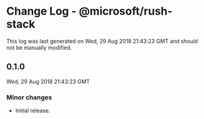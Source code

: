 # Change Log - @microsoft/rush-stack

This log was last generated on Wed, 29 Aug 2018 21:43:23 GMT and should not be manually modified.

## 0.1.0
Wed, 29 Aug 2018 21:43:23 GMT

### Minor changes

- Initial release.


